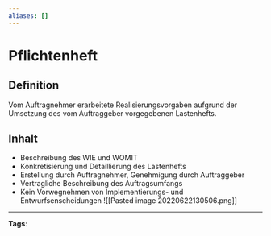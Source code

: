 ```yaml
---
aliases: []
---
```


# Pflichtenheft

## Definition

Vom Auftragnehmer erarbeitete Realisierungsvorgaben aufgrund der Umsetzung des vom Auftraggeber vorgegebenen Lastenhefts.

## Inhalt

- Beschreibung des WIE und WOMIT
- Konkretisierung und Detaillierung des Lastenhefts
- Erstellung durch Auftragnehmer, Genehmigung durch Auftraggeber
- Vertragliche Beschreibung des Auftragsumfangs
- Kein Vorwegnehmen von Implementierungs- und Entwurfsenscheidungen
  ![[Pasted image 20220622130506.png]]

---

**Tags**:
